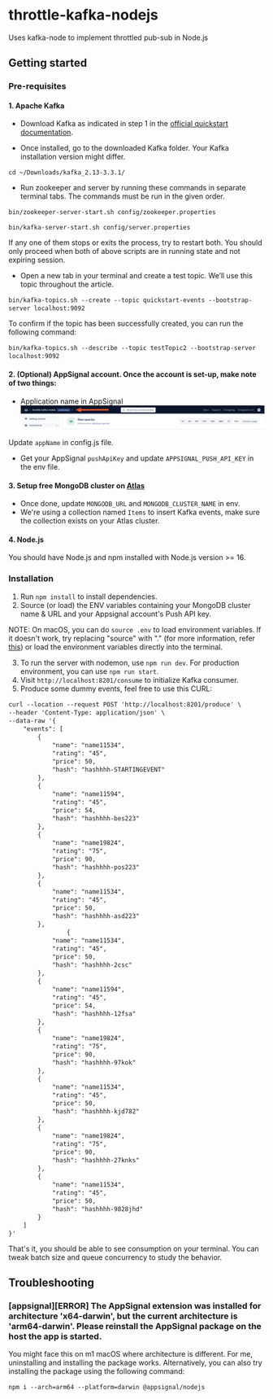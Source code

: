 # throttle-kafka-nodejs
Uses kafka-node to implement throttled pub-sub in Node.js

## Getting started

### Pre-requisites

#### 1. Apache Kafka

- Download Kafka as indicated in step 1 in the [official quickstart documentation](https://kafka.apache.org/quickstart).

- Once installed, go to the downloaded Kafka folder. Your Kafka installation version might differ.

```shell
cd ~/Downloads/kafka_2.13-3.3.1/
```

- Run zookeeper and server by running these commands in separate terminal tabs. The commands must be run in the given order.

```shell
bin/zookeeper-server-start.sh config/zookeeper.properties
```

```shell
bin/kafka-server-start.sh config/server.properties
```

If any one of them stops or exits the process, try to restart both. You should only proceed when both of above scripts are in running state and not expiring session.

- Open a new tab in your terminal and create a test topic. We’ll use this topic throughout the article.

```shell
bin/kafka-topics.sh --create --topic quickstart-events --bootstrap-server localhost:9092
```

To confirm if the topic has been successfully created, you can run the following command:

```shell
bin/kafka-topics.sh --describe --topic testTopic2 --bootstrap-server localhost:9092
```

#### 2. (Optional) AppSignal account. Once the account is set-up, make note of two things:

- Application name in AppSignal
  ![Alt text](/assets/image.png)

Update `appName` in config.js file.

- Get your AppSignal `pushApiKey` and update `APPSIGNAL_PUSH_API_KEY` in the env file.

#### 3. Setup free MongoDB cluster on [Atlas](https://www.mongodb.com/atlas/database)

- Once done, update `MONGODB_URL` and `MONGODB_CLUSTER_NAME` in env.
- We're using a collection named `Items` to insert Kafka events, make sure the collection exists on your Atlas cluster.


#### 4. Node.js

You should have Node.js and npm installed with Node.js version >= 16.

### Installation

1. Run `npm install` to install dependencies.
2. Source (or load) the ENV variables containing your MongoDB cluster name & URL and your Appsignal account's Push API key.

NOTE: On macOS, you can do `source .env` to load environment variables. If it doesn't work, try replacing "source" with "." (for more information, refer [this](https://stackoverflow.com/questions/13702425/source-command-not-found-in-sh-shell)) or load the environment variables directly into the terminal.

3. To run the server with nodemon, use `npm run dev`. For production environment, you can use `npm run start`.
3. Visit `http://localhost:8201/consume` to initialize Kafka consumer.
4. Produce some dummy events, feel free to use this CURL:

```
curl --location --request POST 'http://localhost:8201/produce' \
--header 'Content-Type: application/json' \
--data-raw '{
    "events": [
        {
            "name": "name11534",
            "rating": "45",
            "price": 50,
            "hash": "hashhhh-STARTINGEVENT"
        },
        {
            "name": "name11594",
            "rating": "45",
            "price": 54,
            "hash": "hashhhh-bes223"
        },
        {
            "name": "name19824",
            "rating": "75",
            "price": 90,
            "hash": "hashhhh-pos223"
        },
        {
            "name": "name11534",
            "rating": "45",
            "price": 50,
            "hash": "hashhhh-asd223"
        },
                {
            "name": "name11534",
            "rating": "45",
            "price": 50,
            "hash": "hashhhh-2csc"
        },
        {
            "name": "name11594",
            "rating": "45",
            "price": 54,
            "hash": "hashhhh-12fsa"
        },
        {
            "name": "name19824",
            "rating": "75",
            "price": 90,
            "hash": "hashhhh-97kok"
        },
        {
            "name": "name11534",
            "rating": "45",
            "price": 50,
            "hash": "hashhhh-kjd782"
        },
        {
            "name": "name19824",
            "rating": "75",
            "price": 90,
            "hash": "hashhhh-27knks"
        },
        {
            "name": "name11534",
            "rating": "45",
            "price": 50,
            "hash": "hashhhh-9828jhd"
        }
    ]
}'
```

That's it, you should be able to see consumption on your terminal. You can tweak batch size and queue concurrency to study the behavior.


## Troubleshooting

### [appsignal][ERROR] The AppSignal extension was installed for architecture 'x64-darwin', but the current architecture is 'arm64-darwin'. Please reinstall the AppSignal package on the host the app is started.

You might face this on m1 macOS where architecture is different. For me, uninstalling and installing the package works. Alternatively, you can also try installing the package using the following command:

```shell
npm i --arch=arm64 --platform=darwin @appsignal/nodejs
```


